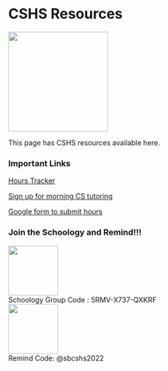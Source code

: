 <!-- markdownlint-disable MD033 -->
<h1>CSHS Resources</h1>

<img src= "https://raw.githubusercontent.com/SBCSHS/sbcshs-website/main/docs/images/cshs.png" height=200 width = 200>

<p>This page has CSHS resources available here.</p>

<h3>Important Links</h3>

[Hours Tracker](https://docs.google.com/spreadsheets/d/1SV_Ki6cGMWb06zYWT06DEOEKLPU33jU1qxbgyJ5TMo4/edit#gid=0)

[Sign up for morning CS tutoring](https://docs.google.com/spreadsheets/d/1OMaOSE7EkTpV2Ytu_tOGrZkkFPUCH34BhQqC-eJfbYk/edit#gid=1669289070)

[Google form to submit hours](https://learn.lcps.org/link?a=2555928654&path=https%3A%2F%2Fforms.gle%2FVHtPviavADx6iNxh8)

<h3>Join the Schoology and Remind!!!</h3>
<img src= "https://raw.githubusercontent.com/SBCSHS/sbcshs-website/main/docs/images/schoologyImage.png" height=100 width = 100>
<br> Schoology Group Code : 5RMV-X737-QXKRF<br>
<img src= "https://raw.githubusercontent.com/SBCSHS/sbcshs-website/main/docs/images/remindImage.png" height=100 width = 100>
<br> Remind Code: @sbcshs2022<br>